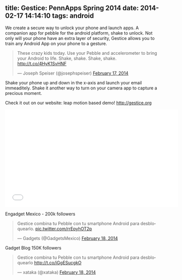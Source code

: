 title: Gestice: PennApps Spring 2014
date: 2014-02-17 14:14:10
tags: android
---


We create a secure way to unlock your phone and launch apps.
A companion app for pebble for the android platform, shake to unlock.
Not only will your phone have an extra layer of security, Gestice allows you to train any Android App on your phone to a gesture.

<blockquote class="twitter-tweet" lang="en"><p>These crazy kids today. Use your Pebble and accelerometer to bring your Android to life. Shake, shake. Shake, shake. <a href="http://t.co/4HyK1SvHNF">http://t.co/4HyK1SvHNF</a></p>&mdash; Joseph Speiser (@josephspeiser) <a href="https://twitter.com/josephspeiser/statuses/435227071208386560">February 17, 2014</a></blockquote>
<script async src="//platform.twitter.com/widgets.js" charset="utf-8"></script>

Shake your phone up and down in the x-axis and launch your email immeaditely. Shake it another way to turn on your camera app to capture a precious moment.


Check it out on our website: leap motion based demo! http://gestice.org

<iframe width="560" height="315" src="//www.youtube.com/embed/gHsk7c2VLpc" frameborder="0" allowfullscreen></iframe>


Engadget Mexico - 200k followers
<blockquote class="twitter-tweet" lang="en"><p>Gestice combina tu Pebble con tu smartphone Android para desbloquearlo. <a href="http://t.co/rrEpyhOT2p">pic.twitter.com/rrEpyhOT2p</a></p>&mdash; Gadgets (@GadgetsMexico) <a href="https://twitter.com/GadgetsMexico/statuses/435598222661128192">February 18, 2014</a></blockquote>

Gadget Blog 150K followers
<script async src="//platform.twitter.com/widgets.js" charset="utf-8"></script>
<blockquote class="twitter-tweet" lang="en"><p>Gestice combina tu Pebble con tu smartphone Android para desbloquearlo <a href="http://t.co/iGgESucgkO">http://t.co/iGgESucgkO</a></p>&mdash; xataka (@xataka) <a href="https://twitter.com/xataka/statuses/435589496906977281">February 18, 2014</a></blockquote>
<script async src="//platform.twitter.com/widgets.js" charset="utf-8"></script>